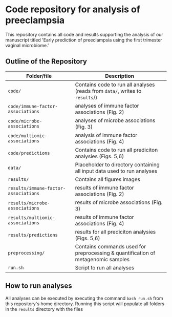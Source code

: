 # Code repository for analysis of preeclampsia
This repository contains all code and results supporting the analysis of our manuscript titled 'Early prediction of preeclampsia using the first trimester vaginal
microbiome.' 

Outline of the Repository
------------------
| Folder/file | Description |
|--|--|
| `code/` | Contains code to run all analyses (reads from `data/`, writes to `results`/) |
| `code/immune-factor-associations` | analyses of immune factor associations (Fig. 2) |
| `code/microbe-associations` | analyses of microbe associations (Fig. 3) |
| `code/multiomic-associations` | analysis of immune factor associations (Fig. 4)|
| `code/predictions` | Contains code to run all prediciton analysies (Figs. 5,6)|
| `data/` | Placeholder to directory containing all input data used to run analyses |
| `results/` | Contains all figures images |
| `results/immune-factor-associations` | results of immune factor associations (Fig. 2) |
| `results/microbe-associations` | results of microbe associations (Fig. 3) |
| `results/multiomic-associations` | results of immune factor associations (Fig. 4)|
| `results/predictions` | results for all prediciton analysies (Figs. 5,6)|
| `preprocessing/` | Contains commands used for preprocessing & quantification of metagenomic samples |
| `run.sh` | Script to run all analyses |

How to run analyses
------------------
All analyses can be executed by executing the command `bash run.sh` from this repository's home directory. Running this script will populate all folders in the `results` directory with the files
